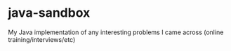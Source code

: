 # java-sandbox
My Java implementation of any interesting problems I came across (online training/interviews/etc)
